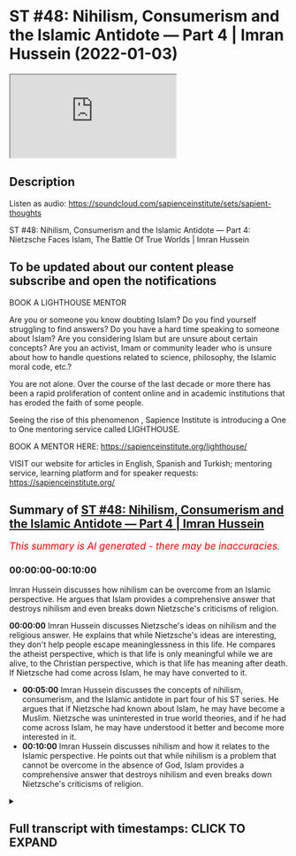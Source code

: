 # ST #48:  Nihilism, Consumerism and the Islamic Antidote — Part 4 | Imran Hussein (2022-01-03)

<iframe loading='lazy' allow='autoplay' src='https://www.youtube.com/embed/Fg9LKfnfIio'></iframe>

## Description

Listen as audio: <https://soundcloud.com/sapienceinstitute/sets/sapient-thoughts>

ST #48:  Nihilism, Consumerism and the Islamic Antidote — Part 4: Nietzsche Faces Islam, The Battle Of True Worlds | Imran Hussein

To be updated about our content please subscribe and open the notifications
----

BOOK A LIGHTHOUSE MENTOR

Are you or someone you know doubting Islam? Do you find yourself struggling to find answers?  Do you have a hard time speaking to someone about Islam?  Are you considering Islam but are unsure about certain concepts?  Are you an activist, Imam or community leader who is unsure about how to handle questions related to science, philosophy, the Islamic moral code, etc.?

You are not alone.  Over the course of the last decade or more there has been a rapid proliferation of content online and in academic institutions that has eroded the faith of some people.

Seeing the rise of  this phenomenon , Sapience Institute is introducing a One to One mentoring service called LIGHTHOUSE.

BOOK A MENTOR HERE: <https://sapienceinstitute.org/lighthouse/>

VISIT our website for articles in English, Spanish and Turkish; mentoring service, learning platform and for speaker requests: <https://sapienceinstitute.org/>

## Summary of [ST #48: Nihilism, Consumerism and the Islamic Antidote — Part 4 | Imran Hussein](https://www.youtube.com/watch?v=Fg9LKfnfIio)

*<span style="color:red; font-size:125%">This summary is AI generated - there may be inaccuracies</span>. [](/)*

### <a onclick="modifyYTiframeseektime('0')">00:00:00-00:10:00</a>

Imran Hussein discusses how nihilism can be overcome from an Islamic perspective. He argues that Islam provides a comprehensive answer that destroys nihilism and even breaks down Nietzsche's criticisms of religion.

**<a onclick="modifyYTiframeseektime('0')">00:00:00</a>**  Imran Hussein discusses Nietzsche's ideas on nihilism and the religious answer. He explains that while Nietzsche's ideas are interesting, they don't help people escape meaninglessness in this life. He compares the atheist perspective, which is that life is only meaningful while we are alive, to the Christian perspective, which is that life has meaning after death. If Nietzsche had come across Islam, he may have converted to it.

* **<a onclick="modifyYTiframeseektime('300')">00:05:00</a>** Imran Hussein discusses the concepts of nihilism, consumerism, and the Islamic antidote in part four of his ST series. He argues that if Nietzsche had known about Islam, he may have become a Muslim. Nietzsche was uninterested in true world theories, and if he had come across Islam, he may have understood it better and become more interested in it.
* **<a onclick="modifyYTiframeseektime('600')">00:10:00</a>**  Imran Hussein discusses nihilism and how it relates to the Islamic perspective. He points out that while nihilism is a problem that cannot be overcome in the absence of God, Islam provides a comprehensive answer that destroys nihilism and even breaks down Nietzsche's criticisms of religion.

<details><summary><h2>Full transcript with timestamps: CLICK TO EXPAND</h2></summary>

<a onclick="modifyYTiframeseektime('12')">0:00:12</a> assalamu alaikum brothers and sisters  
<a onclick="modifyYTiframeseektime('13')">0:00:13</a> welcome back to the sapiens thoughts  
<a onclick="modifyYTiframeseektime('16')">0:00:16</a> video series where we're discussing  
<a onclick="modifyYTiframeseektime('17')">0:00:17</a> nihilism consumerism and the islamic  
<a onclick="modifyYTiframeseektime('19')">0:00:19</a> antidote to these issues  
<a onclick="modifyYTiframeseektime('21')">0:00:21</a> in this  
<a onclick="modifyYTiframeseektime('23')">0:00:23</a> video we're going to be looking further  
<a onclick="modifyYTiframeseektime('25')">0:00:25</a> into nihilism in particular the views of  
<a onclick="modifyYTiframeseektime('27')">0:00:27</a> nietzsche  
<a onclick="modifyYTiframeseektime('28')">0:00:28</a> now nietzsche was very interesting  
<a onclick="modifyYTiframeseektime('30')">0:00:30</a> because a lot of his philosophy and his  
<a onclick="modifyYTiframeseektime('32')">0:00:32</a> works were on the topic of nihilism and  
<a onclick="modifyYTiframeseektime('34')">0:00:34</a> meaning  
<a onclick="modifyYTiframeseektime('35')">0:00:35</a> and what he proposed  
<a onclick="modifyYTiframeseektime('37')">0:00:37</a> as a means of addressing or dealing with  
<a onclick="modifyYTiframeseektime('40')">0:00:40</a> meaninglessness or nihilism was the idea  
<a onclick="modifyYTiframeseektime('42')">0:00:42</a> of what's referred to as the ubermensch  
<a onclick="modifyYTiframeseektime('45')">0:00:45</a> or the superman this character  
<a onclick="modifyYTiframeseektime('48')">0:00:48</a> which  
<a onclick="modifyYTiframeseektime('49')">0:00:49</a> a human should aspire to attain and  
<a onclick="modifyYTiframeseektime('51')">0:00:51</a> generally speaking the idea was that  
<a onclick="modifyYTiframeseektime('53')">0:00:53</a> this person  
<a onclick="modifyYTiframeseektime('55')">0:00:55</a> creates his understanding the  
<a onclick="modifyYTiframeseektime('57')">0:00:57</a> meaningless of my finding himself in a  
<a onclick="modifyYTiframeseektime('60')">0:01:00</a> world which has no meaning and realizing  
<a onclick="modifyYTiframeseektime('63')">0:01:03</a> that his life has no meaning that he now  
<a onclick="modifyYTiframeseektime('66')">0:01:06</a> creates his own value system he  
<a onclick="modifyYTiframeseektime('68')">0:01:08</a> transcends this meaninglessness  
<a onclick="modifyYTiframeseektime('71')">0:01:11</a> through himself  
<a onclick="modifyYTiframeseektime('72')">0:01:12</a> by creating a system for himself which  
<a onclick="modifyYTiframeseektime('74')">0:01:14</a> elevates him now again very interesting  
<a onclick="modifyYTiframeseektime('76')">0:01:16</a> idea  
<a onclick="modifyYTiframeseektime('78')">0:01:18</a> one which you can respect and you can  
<a onclick="modifyYTiframeseektime('79')">0:01:19</a> understand the value of in a meaningless  
<a onclick="modifyYTiframeseektime('82')">0:01:22</a> world however like i said already such  
<a onclick="modifyYTiframeseektime('85')">0:01:25</a> ideas don't address the fundamental  
<a onclick="modifyYTiframeseektime('87')">0:01:27</a> issue you still have to acknowledge that  
<a onclick="modifyYTiframeseektime('88')">0:01:28</a> life at bottom is ultimately meaningless  
<a onclick="modifyYTiframeseektime('90')">0:01:30</a> and the best you can do is just make up  
<a onclick="modifyYTiframeseektime('92')">0:01:32</a> something for yourself as you go along  
<a onclick="modifyYTiframeseektime('94')">0:01:34</a> but that idea you know essentially  
<a onclick="modifyYTiframeseektime('97')">0:01:37</a> it has no true intrinsic meaning you may  
<a onclick="modifyYTiframeseektime('101')">0:01:41</a> argue well it's more meaningful than  
<a onclick="modifyYTiframeseektime('103')">0:01:43</a> doing some just sitting around doing  
<a onclick="modifyYTiframeseektime('104')">0:01:44</a> nothing you can argue that however  
<a onclick="modifyYTiframeseektime('106')">0:01:46</a> it's made up if you really think about  
<a onclick="modifyYTiframeseektime('108')">0:01:48</a> it's made up it's a made-up idea that  
<a onclick="modifyYTiframeseektime('110')">0:01:50</a> you think is more worthwhile you know a  
<a onclick="modifyYTiframeseektime('112')">0:01:52</a> way of living which you think is more  
<a onclick="modifyYTiframeseektime('113')">0:01:53</a> worthwhile of engaging in as opposed to  
<a onclick="modifyYTiframeseektime('115')">0:01:55</a> another way of living  
<a onclick="modifyYTiframeseektime('116')">0:01:56</a> so what i found really interesting was  
<a onclick="modifyYTiframeseektime('118')">0:01:58</a> nietzsche's critique  
<a onclick="modifyYTiframeseektime('120')">0:02:00</a> of  
<a onclick="modifyYTiframeseektime('121')">0:02:01</a> the religious answer now remember  
<a onclick="modifyYTiframeseektime('123')">0:02:03</a> context there which is he was probably  
<a onclick="modifyYTiframeseektime('125')">0:02:05</a> most likely focusing on the christian  
<a onclick="modifyYTiframeseektime('127')">0:02:07</a> tradition and the christian answer  
<a onclick="modifyYTiframeseektime('129')">0:02:09</a> to  
<a onclick="modifyYTiframeseektime('131')">0:02:11</a> to nihilism or the the way christianity  
<a onclick="modifyYTiframeseektime('133')">0:02:13</a> dealt with this problem or overcame  
<a onclick="modifyYTiframeseektime('135')">0:02:15</a> nihilism  
<a onclick="modifyYTiframeseektime('136')">0:02:16</a> and he referred to this as  
<a onclick="modifyYTiframeseektime('139')">0:02:19</a> true worlds  
<a onclick="modifyYTiframeseektime('141')">0:02:21</a> and he understood that you know  
<a onclick="modifyYTiframeseektime('142')">0:02:22</a> throughout history people have proposed  
<a onclick="modifyYTiframeseektime('145')">0:02:25</a> the idea of true worlds and a true world  
<a onclick="modifyYTiframeseektime('147')">0:02:27</a> essentially is a world which transcends  
<a onclick="modifyYTiframeseektime('150')">0:02:30</a> this world which is eternal and may also  
<a onclick="modifyYTiframeseektime('153')">0:02:33</a> incorporate other things such as it's a  
<a onclick="modifyYTiframeseektime('155')">0:02:35</a> world where there's peace and  
<a onclick="modifyYTiframeseektime('156')">0:02:36</a> tranquility  
<a onclick="modifyYTiframeseektime('157')">0:02:37</a> um no suffering no pain and it goes on  
<a onclick="modifyYTiframeseektime('160')">0:02:40</a> forever you know it's it's that is the  
<a onclick="modifyYTiframeseektime('163')">0:02:43</a> true world that's where we truly belong  
<a onclick="modifyYTiframeseektime('165')">0:02:45</a> and nietzsche's  
<a onclick="modifyYTiframeseektime('166')">0:02:46</a> critique of this was especially from a  
<a onclick="modifyYTiframeseektime('168')">0:02:48</a> christian perspective well  
<a onclick="modifyYTiframeseektime('171')">0:02:51</a> true worlds  
<a onclick="modifyYTiframeseektime('172')">0:02:52</a> don't really help you escape  
<a onclick="modifyYTiframeseektime('173')">0:02:53</a> meaninglessness in this life  
<a onclick="modifyYTiframeseektime('175')">0:02:55</a> you know whereas other people saw you  
<a onclick="modifyYTiframeseektime('177')">0:02:57</a> know on the surface well yeah they do  
<a onclick="modifyYTiframeseektime('179')">0:02:59</a> because when you believe that there's  
<a onclick="modifyYTiframeseektime('180')">0:03:00</a> another world to come an eternal world  
<a onclick="modifyYTiframeseektime('182')">0:03:02</a> you know  
<a onclick="modifyYTiframeseektime('183')">0:03:03</a> you know human beings find meaning  
<a onclick="modifyYTiframeseektime('185')">0:03:05</a> through this value through this well  
<a onclick="modifyYTiframeseektime('186')">0:03:06</a> that's where i belong you know i am  
<a onclick="modifyYTiframeseektime('189')">0:03:09</a> created and i belong in the in the  
<a onclick="modifyYTiframeseektime('190')">0:03:10</a> hereafter i don't belong in this world  
<a onclick="modifyYTiframeseektime('192')">0:03:12</a> and i was created by god and so on all  
<a onclick="modifyYTiframeseektime('194')">0:03:14</a> these ideas lead want to find meaning  
<a onclick="modifyYTiframeseektime('197')">0:03:17</a> and purpose however niche pointed out  
<a onclick="modifyYTiframeseektime('199')">0:03:19</a> and rightly so if you look at it from  
<a onclick="modifyYTiframeseektime('201')">0:03:21</a> purely from a christian perspective  
<a onclick="modifyYTiframeseektime('204')">0:03:24</a> that  
<a onclick="modifyYTiframeseektime('205')">0:03:25</a> the idea of a true world  
<a onclick="modifyYTiframeseektime('207')">0:03:27</a> actually removed meaning from life in  
<a onclick="modifyYTiframeseektime('210')">0:03:30</a> this world because if one is to believe  
<a onclick="modifyYTiframeseektime('212')">0:03:32</a> that there is an eternity a paradise to  
<a onclick="modifyYTiframeseektime('214')">0:03:34</a> come  
<a onclick="modifyYTiframeseektime('216')">0:03:36</a> and that's it and there is no clarity as  
<a onclick="modifyYTiframeseektime('218')">0:03:38</a> far as the link between the hereafter  
<a onclick="modifyYTiframeseektime('220')">0:03:40</a> and the here and now this world well  
<a onclick="modifyYTiframeseektime('222')">0:03:42</a> then you have nothing to do in this  
<a onclick="modifyYTiframeseektime('223')">0:03:43</a> world and that's what he presented well  
<a onclick="modifyYTiframeseektime('226')">0:03:46</a> from that perspective you're just  
<a onclick="modifyYTiframeseektime('227')">0:03:47</a> waiting to die you have nothing to do in  
<a onclick="modifyYTiframeseektime('229')">0:03:49</a> this life other than wait for death and  
<a onclick="modifyYTiframeseektime('230')">0:03:50</a> when death comes you die  
<a onclick="modifyYTiframeseektime('232')">0:03:52</a> and therefore this life is  
<a onclick="modifyYTiframeseektime('235')">0:03:55</a> far less meaningful  
<a onclick="modifyYTiframeseektime('237')">0:03:57</a> than  
<a onclick="modifyYTiframeseektime('238')">0:03:58</a> an atheist perspective which is this is  
<a onclick="modifyYTiframeseektime('240')">0:04:00</a> the only life you have there is no  
<a onclick="modifyYTiframeseektime('242')">0:04:02</a> eternity there is nothing else to come  
<a onclick="modifyYTiframeseektime('244')">0:04:04</a> and therefore well at least we should  
<a onclick="modifyYTiframeseektime('245')">0:04:05</a> try to logically you know you can say uh  
<a onclick="modifyYTiframeseektime('248')">0:04:08</a> we should try to make the most of this  
<a onclick="modifyYTiframeseektime('249')">0:04:09</a> life so this life is meaningful from  
<a onclick="modifyYTiframeseektime('251')">0:04:11</a> that perspective he would argue as  
<a onclick="modifyYTiframeseektime('252')">0:04:12</a> opposed to you know a view that you have  
<a onclick="modifyYTiframeseektime('254')">0:04:14</a> an eternal life to come that's the real  
<a onclick="modifyYTiframeseektime('256')">0:04:16</a> life and therefore this life is just  
<a onclick="modifyYTiframeseektime('258')">0:04:18</a> nothing to do waiting to die so it's  
<a onclick="modifyYTiframeseektime('260')">0:04:20</a> meaningless now he was right from this  
<a onclick="modifyYTiframeseektime('262')">0:04:22</a> perspective however  
<a onclick="modifyYTiframeseektime('264')">0:04:24</a> i believe if he had come across  
<a onclick="modifyYTiframeseektime('267')">0:04:27</a> the islamic conception of the hereafter  
<a onclick="modifyYTiframeseektime('269')">0:04:29</a> and how  
<a onclick="modifyYTiframeseektime('270')">0:04:30</a> it's made clear in islam the link  
<a onclick="modifyYTiframeseektime('272')">0:04:32</a> between this life  
<a onclick="modifyYTiframeseektime('274')">0:04:34</a> and the hereafter  
<a onclick="modifyYTiframeseektime('276')">0:04:36</a> and how relevant this life is  
<a onclick="modifyYTiframeseektime('278')">0:04:38</a> for our eternal life  
<a onclick="modifyYTiframeseektime('280')">0:04:40</a> then i believe he may have actually he  
<a onclick="modifyYTiframeseektime('281')">0:04:41</a> may even have become muslim and the  
<a onclick="modifyYTiframeseektime('282')">0:04:42</a> reason i say this  
<a onclick="modifyYTiframeseektime('284')">0:04:44</a> is because  
<a onclick="modifyYTiframeseektime('285')">0:04:45</a> nietzsche didn't deny  
<a onclick="modifyYTiframeseektime('288')">0:04:48</a> true worlds or hereafter the concept of  
<a onclick="modifyYTiframeseektime('290')">0:04:50</a> god god based on evidence right he makes  
<a onclick="modifyYTiframeseektime('294')">0:04:54</a> this clear for example uh in his book  
<a onclick="modifyYTiframeseektime('297')">0:04:57</a> human all to human he states it is true  
<a onclick="modifyYTiframeseektime('300')">0:05:00</a> there could be a metaphysical world the  
<a onclick="modifyYTiframeseektime('302')">0:05:02</a> absolute possibility of it is hardly to  
<a onclick="modifyYTiframeseektime('304')">0:05:04</a> be disputed so he didn't deny this his  
<a onclick="modifyYTiframeseektime('307')">0:05:07</a> reasons for denying  
<a onclick="modifyYTiframeseektime('309')">0:05:09</a> what he referred to as the true world or  
<a onclick="modifyYTiframeseektime('311')">0:05:11</a> god were not based on evidence they were  
<a onclick="modifyYTiframeseektime('313')">0:05:13</a> based on utility from his understanding  
<a onclick="modifyYTiframeseektime('316')">0:05:16</a> that to believe in a true world was not  
<a onclick="modifyYTiframeseektime('319')">0:05:19</a> conducive to  
<a onclick="modifyYTiframeseektime('320')">0:05:20</a> you know survival in this world or  
<a onclick="modifyYTiframeseektime('322')">0:05:22</a> finding meaning in this world that's how  
<a onclick="modifyYTiframeseektime('323')">0:05:23</a> he understood it  
<a onclick="modifyYTiframeseektime('325')">0:05:25</a> and the way he expressed his idea or his  
<a onclick="modifyYTiframeseektime('327')">0:05:27</a> thoughts on this were you can find in  
<a onclick="modifyYTiframeseektime('329')">0:05:29</a> his autobiography ekohomo he states the  
<a onclick="modifyYTiframeseektime('331')">0:05:31</a> concept beyond the true world invented  
<a onclick="modifyYTiframeseektime('334')">0:05:34</a> in order to devalue  
<a onclick="modifyYTiframeseektime('337')">0:05:37</a> the only world there is in order to  
<a onclick="modifyYTiframeseektime('339')">0:05:39</a> retain no goal no reason no task for our  
<a onclick="modifyYTiframeseektime('342')">0:05:42</a> earthly reality and again beautifully  
<a onclick="modifyYTiframeseektime('344')">0:05:44</a> summarized in his words  
<a onclick="modifyYTiframeseektime('347')">0:05:47</a> he is the soul the ad the decree he says  
<a onclick="modifyYTiframeseektime('349')">0:05:49</a> the creation of an eternal life  
<a onclick="modifyYTiframeseektime('351')">0:05:51</a> a paradise as a means of removing  
<a onclick="modifyYTiframeseektime('354')">0:05:54</a> meaning from this world essentially is a  
<a onclick="modifyYTiframeseektime('356')">0:05:56</a> very interesting insight however like i  
<a onclick="modifyYTiframeseektime('357')">0:05:57</a> said if he had come across the islamic  
<a onclick="modifyYTiframeseektime('359')">0:05:59</a> concept and the link between this world  
<a onclick="modifyYTiframeseektime('361')">0:06:01</a> and the hereafter  
<a onclick="modifyYTiframeseektime('363')">0:06:03</a> he probably would have left you know  
<a onclick="modifyYTiframeseektime('365')">0:06:05</a> abandoned his perspective at the very  
<a onclick="modifyYTiframeseektime('367')">0:06:07</a> least and maybe become muslim god knows  
<a onclick="modifyYTiframeseektime('369')">0:06:09</a> best  
<a onclick="modifyYTiframeseektime('370')">0:06:10</a> um so how does islam bridge the gap what  
<a onclick="modifyYTiframeseektime('371')">0:06:11</a> does islam teach us in regards to this  
<a onclick="modifyYTiframeseektime('373')">0:06:13</a> life and the hereafter it's very clear  
<a onclick="modifyYTiframeseektime('375')">0:06:15</a> firstly god outlines the purpose of  
<a onclick="modifyYTiframeseektime('377')">0:06:17</a> humanity chapter 51 56 allah says  
<a onclick="modifyYTiframeseektime('383')">0:06:23</a> that god did not create the jinn kind  
<a onclick="modifyYTiframeseektime('386')">0:06:26</a> and the humankind for no reason  
<a onclick="modifyYTiframeseektime('389')">0:06:29</a> no other reason except to know him and  
<a onclick="modifyYTiframeseektime('391')">0:06:31</a> to worship him this is the purpose of  
<a onclick="modifyYTiframeseektime('394')">0:06:34</a> our existence this is why we live and  
<a onclick="modifyYTiframeseektime('395')">0:06:35</a> then further in other places god  
<a onclick="modifyYTiframeseektime('397')">0:06:37</a> clarifies even  
<a onclick="modifyYTiframeseektime('399')">0:06:39</a> you know why we exist within this  
<a onclick="modifyYTiframeseektime('401')">0:06:41</a> physical material world god says for  
<a onclick="modifyYTiframeseektime('403')">0:06:43</a> example in surah mulk  
<a onclick="modifyYTiframeseektime('405')">0:06:45</a> chapter 67 verse 2 he says that he who  
<a onclick="modifyYTiframeseektime('408')">0:06:48</a> created death and life in order to test  
<a onclick="modifyYTiframeseektime('411')">0:06:51</a> which of us is best in deeds and he is  
<a onclick="modifyYTiframeseektime('413')">0:06:53</a> the almighty all forgiving so god  
<a onclick="modifyYTiframeseektime('415')">0:06:55</a> outlines here that he created life and  
<a onclick="modifyYTiframeseektime('417')">0:06:57</a> death to test which of us is best in  
<a onclick="modifyYTiframeseektime('419')">0:06:59</a> deeds this life is a test and what's  
<a onclick="modifyYTiframeseektime('421')">0:07:01</a> really interesting is that this is  
<a onclick="modifyYTiframeseektime('423')">0:07:03</a> something that could be acknowledged  
<a onclick="modifyYTiframeseektime('424')">0:07:04</a> even by the secularists  
<a onclick="modifyYTiframeseektime('426')">0:07:06</a> if you look at life what are we doing  
<a onclick="modifyYTiframeseektime('429')">0:07:09</a> every single moment of our lives we're  
<a onclick="modifyYTiframeseektime('430')">0:07:10</a> making choices  
<a onclick="modifyYTiframeseektime('432')">0:07:12</a> you know we're being literally being  
<a onclick="modifyYTiframeseektime('433')">0:07:13</a> tested you know we're being tested to  
<a onclick="modifyYTiframeseektime('435')">0:07:15</a> see what choice we make sometimes we  
<a onclick="modifyYTiframeseektime('437')">0:07:17</a> make good choices sometimes we make bad  
<a onclick="modifyYTiframeseektime('439')">0:07:19</a> choices so life essentially even from a  
<a onclick="modifyYTiframeseektime('441')">0:07:21</a> secular perspective if you one way of  
<a onclick="modifyYTiframeseektime('443')">0:07:23</a> looking at is that it's a test it is  
<a onclick="modifyYTiframeseektime('445')">0:07:25</a> literally a test and god makes clear  
<a onclick="modifyYTiframeseektime('447')">0:07:27</a> that this is a life where we're being  
<a onclick="modifyYTiframeseektime('448')">0:07:28</a> tested to see who does good  
<a onclick="modifyYTiframeseektime('451')">0:07:31</a> and the most fundamental good word human  
<a onclick="modifyYTiframeseektime('453')">0:07:33</a> being could do is to recognize using  
<a onclick="modifyYTiframeseektime('455')">0:07:35</a> their faculties as they may be blessed  
<a onclick="modifyYTiframeseektime('456')">0:07:36</a> is to recognize the creator  
<a onclick="modifyYTiframeseektime('458')">0:07:38</a> that he exists and to recognize that we  
<a onclick="modifyYTiframeseektime('460')">0:07:40</a> were created to worship him and then to  
<a onclick="modifyYTiframeseektime('462')">0:07:42</a> engage in that worship  
<a onclick="modifyYTiframeseektime('464')">0:07:44</a> and we are going to be tested in regards  
<a onclick="modifyYTiframeseektime('466')">0:07:46</a> to this we're going to god is  
<a onclick="modifyYTiframeseektime('468')">0:07:48</a> essentially another way to look at this  
<a onclick="modifyYTiframeseektime('469')">0:07:49</a> test is to see god is seeing who is  
<a onclick="modifyYTiframeseektime('472')">0:07:52</a> actually truthful in the claim  
<a onclick="modifyYTiframeseektime('474')">0:07:54</a> that we make which is that we worship  
<a onclick="modifyYTiframeseektime('476')">0:07:56</a> god alone  
<a onclick="modifyYTiframeseektime('477')">0:07:57</a> you know that and that's really tested  
<a onclick="modifyYTiframeseektime('478')">0:07:58</a> when you go through a hardship or a  
<a onclick="modifyYTiframeseektime('480')">0:08:00</a> trial  
<a onclick="modifyYTiframeseektime('481')">0:08:01</a> you know so constantly life is a test  
<a onclick="modifyYTiframeseektime('483')">0:08:03</a> it's a battle we're going to go through  
<a onclick="modifyYTiframeseektime('484')">0:08:04</a> this this is a realm where our worship  
<a onclick="modifyYTiframeseektime('486')">0:08:06</a> is being tested are we truly worshipers  
<a onclick="modifyYTiframeseektime('488')">0:08:08</a> of god do we truly deserve paradise in  
<a onclick="modifyYTiframeseektime('491')">0:08:11</a> the hereafter  
<a onclick="modifyYTiframeseektime('492')">0:08:12</a> and god further in the quran in other  
<a onclick="modifyYTiframeseektime('494')">0:08:14</a> places many places for example chapter 4  
<a onclick="modifyYTiframeseektime('496')">0:08:16</a> verse 124 god says and whoever does  
<a onclick="modifyYTiframeseektime('498')">0:08:18</a> righteous deeds whether male or female  
<a onclick="modifyYTiframeseektime('500')">0:08:20</a> while being a believer  
<a onclick="modifyYTiframeseektime('502')">0:08:22</a> those will enter paradise and will not  
<a onclick="modifyYTiframeseektime('504')">0:08:24</a> be wronged even as much as a speck on a  
<a onclick="modifyYTiframeseektime('507')">0:08:27</a> date seed  
<a onclick="modifyYTiframeseektime('509')">0:08:29</a> very beautifully clarified for us  
<a onclick="modifyYTiframeseektime('511')">0:08:31</a> that  
<a onclick="modifyYTiframeseektime('513')">0:08:33</a> what we do in this life our actions have  
<a onclick="modifyYTiframeseektime('515')">0:08:35</a> a direct implication  
<a onclick="modifyYTiframeseektime('517')">0:08:37</a> what we do in this life  
<a onclick="modifyYTiframeseektime('519')">0:08:39</a> determines  
<a onclick="modifyYTiframeseektime('521')">0:08:41</a> where we end up in the hereafter  
<a onclick="modifyYTiframeseektime('522')">0:08:42</a> obviously by the leave and mercy of god  
<a onclick="modifyYTiframeseektime('524')">0:08:44</a> but our action our engagement in this  
<a onclick="modifyYTiframeseektime('527')">0:08:47</a> life every moment in this life will  
<a onclick="modifyYTiframeseektime('529')">0:08:49</a> determine where we hear where we end up  
<a onclick="modifyYTiframeseektime('530')">0:08:50</a> in the hereafter and if we understand  
<a onclick="modifyYTiframeseektime('533')">0:08:53</a> now this concept this philosophy from  
<a onclick="modifyYTiframeseektime('535')">0:08:55</a> our perspective well then  
<a onclick="modifyYTiframeseektime('537')">0:08:57</a> it's clear that this life is so  
<a onclick="modifyYTiframeseektime('540')">0:09:00</a> significant and so meaningful  
<a onclick="modifyYTiframeseektime('543')">0:09:03</a> because it has a direct bearing on where  
<a onclick="modifyYTiframeseektime('545')">0:09:05</a> we end up in the hereafter it's a  
<a onclick="modifyYTiframeseektime('546')">0:09:06</a> springboard to the hereafter now if  
<a onclick="modifyYTiframeseektime('549')">0:09:09</a> nietzsche had come across this and  
<a onclick="modifyYTiframeseektime('550')">0:09:10</a> understood this like i said he may very  
<a onclick="modifyYTiframeseektime('552')">0:09:12</a> well have become muslim and this is why  
<a onclick="modifyYTiframeseektime('554')">0:09:14</a> it's very interesting iqbal muhammad  
<a onclick="modifyYTiframeseektime('556')">0:09:16</a> iqbal in his javid nama he says had he  
<a onclick="modifyYTiframeseektime('558')">0:09:18</a> lived referring to nietzsche had he  
<a onclick="modifyYTiframeseektime('560')">0:09:20</a> lived in the times of ahmed i believe  
<a onclick="modifyYTiframeseektime('561')">0:09:21</a> referring to the prophet peace be upon  
<a onclick="modifyYTiframeseektime('563')">0:09:23</a> him he says had he lived in the times of  
<a onclick="modifyYTiframeseektime('564')">0:09:24</a> ahmed he would have entered into the  
<a onclick="modifyYTiframeseektime('566')">0:09:26</a> eternal joy  
<a onclick="modifyYTiframeseektime('567')">0:09:27</a> and iqbal by the way was someone who  
<a onclick="modifyYTiframeseektime('569')">0:09:29</a> really studied nietzsche's works in  
<a onclick="modifyYTiframeseektime('570')">0:09:30</a> depth and he's also  
<a onclick="modifyYTiframeseektime('573')">0:09:33</a> has said um had nietzsche been present  
<a onclick="modifyYTiframeseektime('576')">0:09:36</a> in the in this era iqbal would have  
<a onclick="modifyYTiframeseektime('578')">0:09:38</a> taught him what was in the glory of god  
<a onclick="modifyYTiframeseektime('581')">0:09:41</a> so i'm it's not surprising that iqbal  
<a onclick="modifyYTiframeseektime('583')">0:09:43</a> noted that nietzsche if he had really  
<a onclick="modifyYTiframeseektime('585')">0:09:45</a> understood islam  
<a onclick="modifyYTiframeseektime('587')">0:09:47</a> he may very well have become muslim and  
<a onclick="modifyYTiframeseektime('590')">0:09:50</a> especially understanding that niche was  
<a onclick="modifyYTiframeseektime('592')">0:09:52</a> really un interested in these in the  
<a onclick="modifyYTiframeseektime('594')">0:09:54</a> true world theories that religions had  
<a onclick="modifyYTiframeseektime('596')">0:09:56</a> to offer if he had come across the  
<a onclick="modifyYTiframeseektime('598')">0:09:58</a> islamic conception of a true world and  
<a onclick="modifyYTiframeseektime('600')">0:10:00</a> how it links to this world  
<a onclick="modifyYTiframeseektime('602')">0:10:02</a> you know i think that would have been a  
<a onclick="modifyYTiframeseektime('603')">0:10:03</a> game changer for him  
<a onclick="modifyYTiframeseektime('605')">0:10:05</a> so brothers and sisters  
<a onclick="modifyYTiframeseektime('607')">0:10:07</a> just to summarize and to conclude  
<a onclick="modifyYTiframeseektime('611')">0:10:11</a> nihilism  
<a onclick="modifyYTiframeseektime('613')">0:10:13</a> is a problem that cannot be overcome in  
<a onclick="modifyYTiframeseektime('615')">0:10:15</a> the absence of god you can find patches  
<a onclick="modifyYTiframeseektime('619')">0:10:19</a> you can come up with your own views you  
<a onclick="modifyYTiframeseektime('621')">0:10:21</a> can make things up for yourself to get  
<a onclick="modifyYTiframeseektime('624')">0:10:24</a> to try and overcome this problem but at  
<a onclick="modifyYTiframeseektime('626')">0:10:26</a> bottom you're never going to overcome it  
<a onclick="modifyYTiframeseektime('627')">0:10:27</a> you can just distract yourself and lie  
<a onclick="modifyYTiframeseektime('629')">0:10:29</a> to yourself  
<a onclick="modifyYTiframeseektime('631')">0:10:31</a> other religions don't provide in  
<a onclick="modifyYTiframeseektime('633')">0:10:33</a> particular christianity hasn't provided  
<a onclick="modifyYTiframeseektime('635')">0:10:35</a> historically a clear  
<a onclick="modifyYTiframeseektime('637')">0:10:37</a> you know  
<a onclick="modifyYTiframeseektime('638')">0:10:38</a> conception which links this world to the  
<a onclick="modifyYTiframeseektime('640')">0:10:40</a> hereafter and therefore which shows why  
<a onclick="modifyYTiframeseektime('642')">0:10:42</a> this life is meaningful and helps us  
<a onclick="modifyYTiframeseektime('644')">0:10:44</a> transcend  
<a onclick="modifyYTiframeseektime('645')">0:10:45</a> nihilism something noted by nietzsche  
<a onclick="modifyYTiframeseektime('647')">0:10:47</a> however islam does provide a  
<a onclick="modifyYTiframeseektime('648')">0:10:48</a> comprehensive answer which highlights  
<a onclick="modifyYTiframeseektime('650')">0:10:50</a> why this life is life is extremely  
<a onclick="modifyYTiframeseektime('652')">0:10:52</a> meaningful and and and and you know how  
<a onclick="modifyYTiframeseektime('656')">0:10:56</a> how this how you know the conception of  
<a onclick="modifyYTiframeseektime('658')">0:10:58</a> this life from an islamic perspective  
<a onclick="modifyYTiframeseektime('660')">0:11:00</a> completely demolishes nihilism and even  
<a onclick="modifyYTiframeseektime('662')">0:11:02</a> you know breaks down nietzsche's uh  
<a onclick="modifyYTiframeseektime('665')">0:11:05</a> complaints and his criticisms of what  
<a onclick="modifyYTiframeseektime('667')">0:11:07</a> religion had to offer  
<a onclick="modifyYTiframeseektime('669')">0:11:09</a> so that's it for this episode brothers  
<a onclick="modifyYTiframeseektime('671')">0:11:11</a> and sisters join me again for the next  
<a onclick="modifyYTiframeseektime('674')">0:11:14</a> episode where we will be looking or  
<a onclick="modifyYTiframeseektime('676')">0:11:16</a> diving into consumerism and really  
<a onclick="modifyYTiframeseektime('678')">0:11:18</a> understanding this particular topic  
<a onclick="modifyYTiframeseektime('679')">0:11:19</a> until next time take care  
</details>
